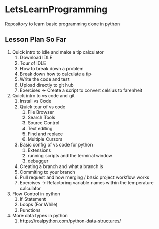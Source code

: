 # LetsLearnProgramming
Repository to learn basic programming done in python


## Lesson Plan So Far
1. Quick intro to idle and make a tip calculator
    1. Download IDLE
    2. Tour of IDLE
    3. How to break down a problem
    4. Break down how to calculate a tip
    5. Write the code and test
    6. Upload directly to git hub
    7. Exercises -> Create a script to convert celsius to farenheit 
2. Quick intro to vs code and git
    1. Install vs Code
    2. Quick tour of vs code
        1. File Browser
        2. Search Tools
        3. Source Control
        4. Text editing
        5. Find and replace
        6. Multiple Cursors
    3. Basic config of vs code for python
        1. Extensions
        2. running scripts and the terminal window
        3. debugger
    4. Creating a branch and what a branch is
    5. Commiting to your branch
    6. Pull request and how merging / basic project workflow works
    7. Exercises -> Refactoring variable names within the temperature calculator 
3. Flow Control in python
    1. If Statement
    2. Loops (For While)
    3. Functions
4. More data types in python
    1. https://realpython.com/python-data-structures/
